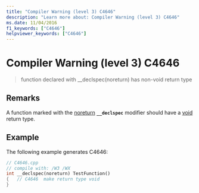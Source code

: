 ```yaml
---
title: "Compiler Warning (level 3) C4646"
description: "Learn more about: Compiler Warning (level 3) C4646"
ms.date: 11/04/2016
f1_keywords: ["C4646"]
helpviewer_keywords: ["C4646"]
---
```

# Compiler Warning (level 3) C4646

> function declared with __declspec(noreturn) has non-void return type

## Remarks

A function marked with the [noreturn](../../cpp/noreturn.md) **`__declspec`** modifier should have a [void](../../cpp/void-cpp.md) return type.

## Example

The following example generates C4646:

```cpp
// C4646.cpp
// compile with: /W3 /WX
int __declspec(noreturn) TestFunction()
{   // C4646  make return type void
}
```
